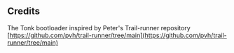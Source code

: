 ## Credits

The Tonk bootloader inspired by Peter's Trail-runner repository
[https://github.com/pvh/trail-runner/tree/main](https://github.com/pvh/trail-runner/tree/main)

